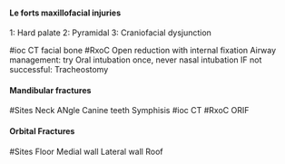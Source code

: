 #### Le forts maxillofacial injuries
1: Hard palate
2: Pyramidal 
3: Craniofacial dysjunction

#ioc CT facial bone
#RxoC Open reduction with internal fixation
	Airway management: try Oral intubation once, never nasal intubation
	IF not successful: Tracheostomy

#### Mandibular fractures
#Sites
	Neck
	ANgle
	Canine teeth
	Symphisis
#ioc CT 
#RxoC ORIF

#### Orbital Fractures
#Sites
	Floor
	Medial wall
	Lateral wall
	Roof
